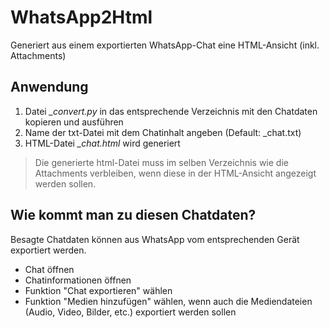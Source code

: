 # WhatsApp2Html
Generiert aus einem exportierten WhatsApp-Chat eine HTML-Ansicht (inkl. Attachments)

## Anwendung
1. Datei *_convert.py* in das entsprechende Verzeichnis mit den Chatdaten kopieren und ausführen
2. Name der txt-Datei mit dem Chatinhalt angeben (Default:  _chat.txt)
3. HTML-Datei *_chat.html* wird generiert
> Die generierte html-Datei muss im selben Verzeichnis wie die Attachments verbleiben, wenn diese in der HTML-Ansicht angezeigt werden sollen.

## Wie kommt man zu diesen Chatdaten?
Besagte Chatdaten können aus WhatsApp vom entsprechenden Gerät exportiert werden.
- Chat öffnen
- Chatinformationen öffnen
- Funktion "Chat exportieren" wählen
- Funktion "Medien hinzufügen" wählen, wenn auch die Mediendateien (Audio, Video, Bilder, etc.) exportiert werden sollen
